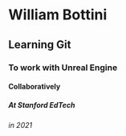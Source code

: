 # William Bottini
## Learning Git
### To work with Unreal Engine
#### Collaboratively
##### At Stanford EdTech
###### in 2021
